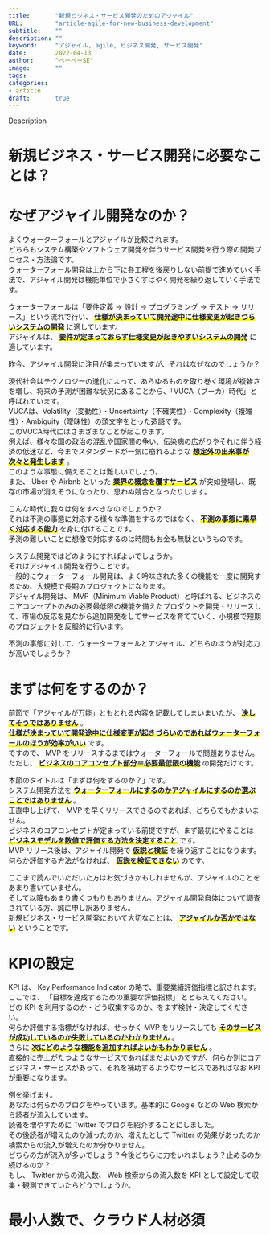 ```yaml
---
title:       "新規ビジネス・サービス開発のためのアジャイル"
URL:         "article-agile-for-new-business-development"
subtitle:    ""
description: ""
keyword:     "アジャイル, agile, ビジネス開発, サービス開発"
date:        2022-04-13
author:      "ぺーぺーSE"
image:       ""
tags:
categories:
- article
draft:       true
---
```


Description

<!--more-->

# 新規ビジネス・サービス開発に必要なことは？



# なぜアジャイル開発なのか？

よくウォーターフォールとアジャイルが比較されます。  
どちらもシステム構築やソフトウェア開発を伴うサービス開発を行う際の開発プロセス・方法論です。  
ウォーターフォール開発は上から下に各工程を後戻りしない前提で進めていく手法で、アジャイル開発は機能単位で小さくすばやく開発を繰り返していく手法です。

ウォーターフォールは「要件定義 -> 設計 -> プログラミング -> テスト -> リリース」という流れで行い、 <span style="font-weight: bold;background:linear-gradient(transparent 70%, #FFFF00 0%);">仕様が決まっていて開発途中に仕様変更が起きづらいシステムの開発</span> に適しています。  
アジャイルは、 <span style="font-weight: bold;background:linear-gradient(transparent 70%, #FFFF00 0%);">要件が定まっておらず仕様変更が起きやすいシステムの開発</span> に適しています。

昨今、アジャイル開発に注目が集まっていますが、それはなぜなのでしょうか？

現代社会はテクノロジーの進化によって、あらゆるものを取り巻く環境が複雑さを増し、将来の予測が困難な状況にあることから、「VUCA（ブーカ）時代」と呼ばれています。  
VUCAは、Volatility（変動性）・Uncertainty（不確実性）・Complexity（複雑性）・Ambiguity（曖昧性）の頭文字をとった造語です。  
このVUCA時代にはさまざまなことが起こります。  
例えば、様々な国の政治の混乱や国家間の争い、伝染病の広がりやそれに伴う経済の低迷など、今までスタンダードが一気に崩れるような <span style="font-weight: bold;background:linear-gradient(transparent 70%, #FFFF00 0%);">想定外の出来事が次々と発生します</span> 。  
このような事態に備えることは難しいでしょう。  
また、 Uber や Airbnb といった <span style="font-weight: bold;background:linear-gradient(transparent 70%, #FFFF00 0%);">業界の概念を覆すサービス</span> が突如登場し、既存の市場が消えそうになったり、思わぬ競合となったりします。

こんな時代に我々は何をすべきなのでしょうか？  
それは不測の事態に対応する様々な準備をするのではなく、 <span style="font-weight: bold;background:linear-gradient(transparent 70%, #FFFF00 0%);">不測の事態に素早く対応する能力</span> を身に付けることです。  
予測の難しいことに想像で対応するのは時間もお金も無駄というものです。

システム開発ではどのようにすればよいでしょうか。  
それはアジャイル開発を行うことです。  
一般的にウォーターフォール開発は、よく吟味された多くの機能を一度に開発するため、大規模で長期のプロジェクトになります。  
アジャイル開発は、 MVP（Minimum Viable Product）と呼ばれる、ビジネスのコアコンセプトのみの必要最低限の機能を備えたプロダクトを開発・リリースして、市場の反応を見ながら追加開発をしてサービスを育てていく、小規模で短期のプロジェクトを反服的に行います。  

不測の事態に対して、ウォーターフォールとアジャイル、どちらのほうが対応力が高いでしょうか？

# まずは何をするのか？

前節で「アジャイルが万能」ともとれる内容を記載してしまいまいたが、 <span style="font-weight: bold;background:linear-gradient(transparent 70%, #FFFF00 0%);">決してそうではありません</span> 。  
<span style="font-weight: bold;background:linear-gradient(transparent 70%, #FFFF00 0%);">仕様が決まっていて開発途中に仕様変更が起きづらいのであればウォーターフォールのほうが効率がいい</span> です。  
ですので、 MVP をリリースするまではウォーターフォールで問題ありません。  
ただし、 <span style="font-weight: bold;background:linear-gradient(transparent 70%, #FFFF00 0%);">ビジネスのコアコンセプト部分＝必要最低限の機能</span> の開発だけです。  

本節のタイトルは「まずは何をするのか？」です。  
システム開発方法を <span style="font-weight: bold;background:linear-gradient(transparent 70%, #FFFF00 0%);">ウォーターフォールにするのかアジャイルにするのか選ぶことではありません</span> 。  
正直申し上げて、 MVP を早くリリースできるのであれば、どちらでもかまいません。  
ビジネスのコアコンセプトが定まっている前提ですが、まず最初にやることは <span style="font-weight: bold;background:linear-gradient(transparent 70%, #FFFF00 0%);">ビジネスモデルを数値で評価する方法を決定すること</span> です。  
MVP リリース後は、アジャイル開発で <span style="font-weight: bold;background:linear-gradient(transparent 70%, #FFFF00 0%);">仮説と検証</span> を繰り返すことになります。  
何らか評価する方法がなければ、 <span style="font-weight: bold;background:linear-gradient(transparent 70%, #FFFF00 0%);">仮説を検証できない</span> のです。

ここまで読んでいただいた方はお気づきかもしれませんが、アジャイルのことをあまり書いていません。  
そして以降もあまり書くつもりもありません。アジャイル開発自体について調査されている方、誠に申し訳ありません。  
新規ビジネス・サービス開発において大切なことは、 <span style="font-weight: bold;background:linear-gradient(transparent 70%, #FFFF00 0%);">アジャイルか否かではない</span> ということです。

# KPIの設定

KPI は、 Key Performance Indicator の略で、重要業績評価指標と訳されます。  
ここでは、 「目標を達成するための重要な評価指標」 ととらえてください。  
どの KPI を利用するのか・どう収集するのか、をまず検討・決定してください。  
何らか評価する指標がなければ、せっかく MVP をリリースしても <span style="font-weight: bold;background:linear-gradient(transparent 70%, #FFFF00 0%);">そのサービスが成功しているのか失敗しているのかわかりません</span> 。  
さらに <span style="font-weight: bold;background:linear-gradient(transparent 70%, #FFFF00 0%);">次にどのような機能を追加すればよいかもわかりません</span> 。  
直接的に売上がたつようなサービスであればまだよいのですが、何らか別にコアビジネス・サービスがあって、それを補助するようなサービスであればなお KPI が重要になります。  

例を挙げます。  
あなたは何らかのブログをやっています。基本的に Google などの Web 検索から読者が流入しています。  
読者を増やすために Twitter でブログを紹介することにしました。  
その後読者が増えたのか減ったのか、増えたとして Twitter の効果があったのか検索からの流入が増えたのか分かりません。  
どちらの方が流入が多いでしょう？今後どちらに力をいれましょう？止めるのか続けるのか？  
もし、 Twitter からの流入数、 Web 検索からの流入数を KPI として設定して収集・観測できていたらどうでしょうか。

# 最小人数で、クラウド人材必須